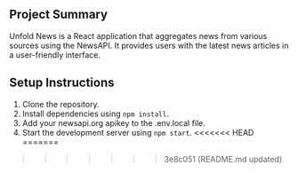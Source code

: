 ## Project Summary

Unfold News is a React application that aggregates news from various sources using the NewsAPI. It provides users with the latest news articles in a user-friendly interface.

## Setup Instructions

1. Clone the repository.
2. Install dependencies using `npm install`.
3. Add your newsapi.org apikey to the .env.local file.
4. Start the development server using `npm start`.
<<<<<<< HEAD
=======

>>>>>>> 3e8c051 (README.md updated)
